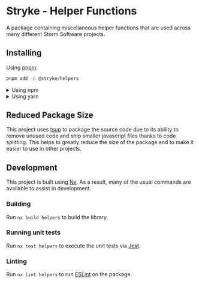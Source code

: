 <!-- START header -->
<!-- END header -->

# Stryke - Helper Functions

A package containing miscellaneous helper functions that are used across many
different Storm Software projects.

<!-- START doctoc -->
<!-- END doctoc -->

## Installing

Using [pnpm](http://pnpm.io):

```bash
pnpm add -D @stryke/helpers
```

<details>
  <summary>Using npm</summary>

```bash
npm install -D @stryke/helpers
```

</details>

<details>
  <summary>Using yarn</summary>

```bash
yarn add -D @stryke/helpers
```

</details>

## Reduced Package Size

This project uses [tsup](https://tsup.egoist.dev/) to package the source code
due to its ability to remove unused code and ship smaller javascript files
thanks to code splitting. This helps to greatly reduce the size of the package
and to make it easier to use in other projects.

## Development

This project is built using [Nx](https://nx.dev). As a result, many of the usual
commands are available to assist in development.

### Building

Run `nx build helpers` to build the library.

### Running unit tests

Run `nx test helpers` to execute the unit tests via [Jest](https://jestjs.io).

### Linting

Run `nx lint helpers` to run [ESLint](https://eslint.org/) on the package.

<!-- START footer -->
<!-- END footer -->
